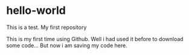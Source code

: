 # hello-world
This is a test. My first repository

This is my first time using Github. Well i had used it before to download some code...
But now i am saving my code here.
